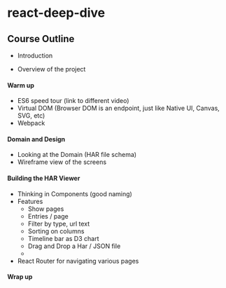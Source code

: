 # react-deep-dive


## Course Outline

- Introduction


- Overview of the project

#### Warm up
- ES6 speed tour (link to different video)
- Virtual DOM (Browser DOM is an endpoint, just like Native UI, Canvas, SVG, etc)
- Webpack

#### Domain and Design
- Looking at the Domain (HAR file schema)
- Wireframe view of the screens

#### Building the HAR Viewer
- Thinking in Components (good naming)
- Features
    + Show pages
    + Entries / page
    + Filter by type, url text
    + Sorting on columns
    + Timeline bar as D3 chart
    + Drag and Drop a Har / JSON file
    + 
- React Router for navigating various pages
    
#### Wrap up
    